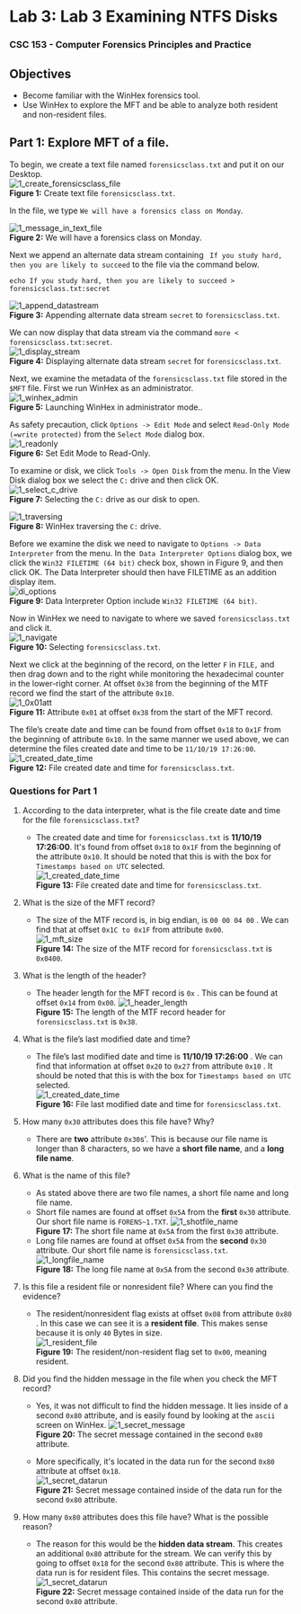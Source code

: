 # Lab 3: Lab 3 Examining NTFS Disks
### CSC 153 - Computer Forensics Principles and Practice

## Objectives  
* Become familiar with the WinHex forensics tool.
* Use WinHex to explore the MFT and be able to analyze both resident and non-resident files.


## Part 1: Explore MFT of a file.  

To begin, we create a text file named `forensicsclass.txt` and put it on our Desktop.  
![1_create_forensicsclass_file](./images/1_create_forensicsclass_file.png)  
**Figure 1:** Create text file `forensicsclass.txt`.  

In the file, we type `We will have a forensics class on Monday`.  

![1_message_in_text_file](./images/1_message_in_text_file.png)  
**Figure 2:** We will have a forensics class on Monday.  

Next we append an alternate data stream containing ` If you study hard, then you are likely to succeed` to the file via the command below.

```console
echo If you study hard, then you are likely to succeed > forensicsclass.txt:secret
```  
  

![1_append_datastream](./images/1_append_datastream.png)  
**Figure 3:** Appending alternate data stream `secret` to `forensicsclass.txt`.  

We can now display that data stream via the command `more < forensicsclass.txt:secret`.  
![1_display_stream](./images/1_display_stream.png)  
**Figure 4:** Displaying alternate data stream `secret` for `forensicsclass.txt`.

Next,  we examine the metadata of the `forensicsclass.txt` file stored in the `$MFT` file. First we run WinHex as an administrator.  
![1_winhex_admin](./images/1_winhex_admin.png)  
**Figure 5:** Launching WinHex in administrator mode..

As safety precaution, click `Options -> Edit Mode` and select `Read-Only Mode (=write protected)` from the `Select Mode` dialog box.  
![1_readonly](./images/1_readonly.png)  
**Figure 6:** Set Edit Mode to Read-Only.  


To examine or disk, we click `Tools -> Open Disk` from the menu. In the View Disk dialog box we select the `C:` drive and then click OK.  
![1_select_c_drive](./images/1_select_c_drive.png)  
**Figure 7:** Selecting the `C:` drive as our disk to open.  

![1_traversing](./images/1_traversing.png)  
**Figure 8:** WinHex traversing the `C:` drive.  


Before we examine the disk we need to navigate to `Options -> Data Interpreter` from the menu. In the` Data Interpreter Options` dialog box, we click the `Win32 FILETIME (64 bit)` check box, shown in Figure 9, and then click OK. The Data Interpreter should then have FILETIME as an addition display item.  
![di_options](./images/1_di_options.png)  
**Figure 9:** Data Interpreter Option include `Win32 FILETIME (64 bit)`.  


Now in WinHex we need to navigate to where we saved `forensicsclass.txt` and click it.  
![1_navigate](./images/1_nagivate.png)  
**Figure 10:** Selecting `forensicsclass.txt`.  


Next we click at the beginning of the record, on the letter `F` in `FILE,` and then drag down and to the right while monitoring the hexadecimal counter in the lower-right corner. At offset `0x38` from the beginning of the MTF record we find the start of the attribute `0x10`.   
![1_0x01att](./images/1_0x01att.png)  
**Figure 11:** Attribute `0x01` at offset `0x38` from the start of the MFT record.

The file’s create date and time can be found from offset `0x18` to `0x1F` from the beginning of attribute `0x10`.  In the same manner we used above, we can determine the files created date and time to be `11/10/19 17:26:00`.  
![1_created_date_time](./images/1_created_date_time.png)  
**Figure 12:** File created date and time for `forensicsclass.txt`.  



### Questions for Part 1  
1. According to the data interpreter, what is the file create date and time for the file `forensicsclass.txt`?  
    * The created date and time for `forensicsclass.txt` is **11/10/19 17:26:00**. It's found from offset `0x18` to `0x1F` from the beginning of  the attribute `0x10`. It should be noted that this is with the box for `Timestamps based on UTC` selected.    
    ![1_created_date_time](./images/1_created_date_time.png)  
    **Figure 13:** File created date and time for `forensicsclass.txt`.

2. What is the size of the MFT record?
    * The size of the MTF record is, in big endian, is `00 00 04 00` . We can find that at offset `0x1C to 0x1F` from attribute `0x00`.  
    ![1_mft_size](./images/1_mft_size.png)    
    **Figure 14:** The size of the MTF record for `forensicsclass.txt` is `0x0400`.

3. What is the length of the header?  
	* The header length for the MFT record is `0x` . This can be found at offset `0x14` from `0x00`.
	![1_header_length](/images/1_header_length.png)  
	**Figure 15:** The length of the MTF record header for `forensicsclass.txt` is `0x38`.  

4. What is the file’s last modified date and time?  
	* The file’s last modified date and time is  **11/10/19 17:26:00** . We can find that information at offset `0x20` to `0x27` from attribute `0x10` . It should be noted that this is with the box for `Timestamps based on UTC` selected.  
	![1_created_date_time](./images/1_created_date_time.png)  
    **Figure 16:** File last modified date and time for `forensicsclass.txt`.


5. How many `0x30` attributes does this file have? Why?  
   * There are **two** attribute `0x30`s'. This is because our file name is longer than 8 characters, so we have a **short file name**, and a **long file name**. 

6. What is the name of this file?
   * As stated above there are two file names, a short file name and long file name.
   * Short file names are found at offset `0x5A` from the **first** `0x30` attribute. Our short file name is `FORENS~1.TXT`. 
   ![1_shotfile_name](./images/1_shotfile_name.png)    
   **Figure 17:** The short file name at `0x5A` from the first `0x30` attribute.    
   * Long file names are found at offset `0x5A` from the **second** `0x30` attribute. Our short file name is `forensicsclass.txt`.
   ![1_longfile_name](./images/1_longfile_name.png)  
   **Figure 18:** The long file name at `0x5A` from the second `0x30` attribute.

7. Is this file a resident file or nonresident file? Where can you find the evidence?  
	* The resident/nonresident flag exists at offset `0x08` from attribute `0x80` . In this case we can see it is a **resident file**. This makes sense because it is only `40` Bytes in size.  
	![1_resident_file](./images/1_resident_file.png)  
	**Figure 19:** The resident/non-resident flag set to `0x00`, meaning resident.


8. Did you find the hidden message in the file when you check the MFT record?   
	* Yes, it was not difficult to find the hidden message. It lies inside of a second `0x80` attribute, and is easily found by looking at the `ascii` screen on WinHex.
	![1_secret_message](./images/1_secret_message.png)  
	**Figure 20:** The secret message contained in the second `0x80` attribute.  

	* More specifically, it's located in the data run for the second `0x80` attribute at offset `0x18`.  
	![1_secret_datarun](./images/1_secret_datarun.png)  
	**Figure 21:** Secret message contained inside of the data run for the second `0x80` attribute.


9. How many `0x80` attributes does this file have? What is the possible reason?  
	* The reason for this would be the **hidden data stream**. This creates an additional `0x80` attribute for the stream. We can verify this by going to offset `0x18` for the second `0x80` attribute. This is where the data run is for resident files. This contains the secret message.  
	![1_secret_datarun](./images/1_secret_datarun.png)  
	**Figure 22:** Secret message contained inside of the data run for the second `0x80` attribute.